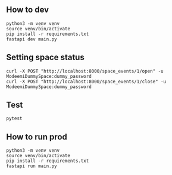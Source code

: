 
## How to dev

```
python3 -m venv venv
source venv/bin/activate
pip install -r requirements.txt
fastapi dev main.py
```

## Setting space status
```
curl -X POST "http://localhost:8000/space_events/1/open" -u ModeemiDummySpace:dummy_password
curl -X POST "http://localhost:8000/space_events/1/close" -u ModeemiDummySpace:dummy_password
```

## Test

```
pytest
```


## How to run prod

```
python3 -m venv venv
source venv/bin/activate
pip install -r requirements.txt
fastapi run main.py
```